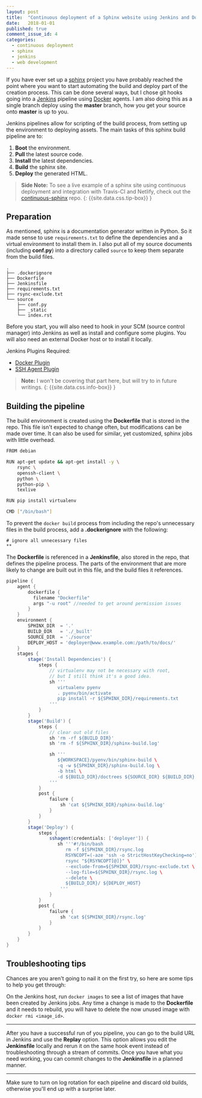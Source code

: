 ```yaml
---
layout: post
title:  "Continuous deployment of a Sphinx website using Jenkins and Docker"
date:   2018-01-01
published: true
comment_issue_id: 4
categories:
  - continuous deployment
  - sphinx
  - jenkins
  - web development
---
```


If you have ever set up a [sphinx](http://www.sphinx-doc.org/en/stable/) project
you have probably reached the point where you want to start automating the build
and deploy part of the creation process. This can be done several ways, but I
chose git hooks going into a [Jenkins](https://jenkins-ci.org/) pipeline using
[Docker](https://www.docker.com/) agents. I am also doing this as a single
branch deploy using the **master** branch, how you get your source onto
**master** is up to you.

Jenkins pipelines allow for scripting of the build process, from setting up the
environment to deploying assets. The main tasks of this sphinx build pipeline
are to:

1. **Boot** the environment.
2. **Pull** the latest source code.
3. **Install** the latest dependencies.
4. **Build** the sphinx site.
5. **Deploy** the generated HTML.

> **Side Note:** To see a live example of a sphinx site using continuous deployment
  and integration with Travis-CI and Netlify, check out the
  [continuous-sphinx](https://github.com/jdillard/continuous-sphinx) repo.
{: {{site.data.css.tip-box}} }

## Preparation

As mentioned, sphinx is a documentation generator written in Python. So it made
sense to use ``requirements.txt`` to define the dependencies and a virtual
environment to install them in. I also put all of my source documents (including
**conf.py**) into a directory called ``source`` to keep them separate from the
build files.

```
.
├── .dockerignore
├── Dockerfile
├── Jenkinsfile
├── requirements.txt
├── rsync-exclude.txt
└── source
    ├── conf.py
    ├── _static
    └── index.rst
```

Before you start, you will also need to hook in your SCM (source control
manager) into Jenkins as well as install and configure some plugins. You will
also need an external Docker host or to install it locally.

Jenkins Plugins Required:

* [Docker Plugin](https://plugins.jenkins.io/docker-plugin)
* [SSH Agent Plugin](https://plugins.jenkins.io/ssh-agent)

> **Note:** I won't be covering that part here, but will try to in future writings.
{: {{site.data.css.info-box}} }

## Building the pipeline

The build environment is created using the **Dockerfile** that is stored in the
repo. This file isn't expected to change often, but modifications can be made
over time. It can also be used for similar, yet customized, sphinx jobs with
little overhead.

```bash
FROM debian

RUN apt-get update && apt-get install -y \
    rsync \
    openssh-client \
    python \
    python-pip \
    texlive

RUN pip install virtualenv

CMD ["/bin/bash"]
```

To prevent the `docker build` process from including the repo's unnecessary
files in the build process, add a **.dockerignore** with the following:

```
# ignore all unnecessary files
**
```

The **Dockerfile** is referenced in a **Jenkinsfile**, also stored in the repo,
that defines the pipeline process. The parts of the environment that are more
likely to change are built out in this file, and the build files it references.

```groovy
pipeline {
    agent {
        dockerfile {
          filename "Dockerfile"
          args "-u root" //needed to get around permission issues
        }
    }
    environment {
        SPHINX_DIR  = '.'
        BUILD_DIR   = './_built'
        SOURCE_DIR  = './source'
        DEPLOY_HOST = 'deployer@www.example.com:/path/to/docs/'
    }
    stages {
        stage('Install Dependencies') {
            steps {
                // virtualenv may not be necessary with root,
                // but I still think it's a good idea.
                sh '''
                   virtualenv pyenv
                   . pyenv/bin/activate
                   pip install -r ${SPHINX_DIR}/requirements.txt
                '''
            }
        }
        stage('Build') {
            steps {
                // clear out old files
                sh 'rm -rf ${BUILD_DIR}'
                sh 'rm -f ${SPHINX_DIR}/sphinx-build.log'

                sh '''
                   ${WORKSPACE}/pyenv/bin/sphinx-build \
                   -q -w ${SPHINX_DIR}/sphinx-build.log \
                   -b html \
                   -d ${BUILD_DIR}/doctrees ${SOURCE_DIR} ${BUILD_DIR}
                '''
            }
            post {
                failure {
                    sh 'cat ${SPHINX_DIR}/sphinx-build.log'
                }
            }
        }
        stage('Deploy') {
            steps {
                sshagent(credentials: ['deployer']) {
                   sh '''#!/bin/bash
                      rm -f ${SPHINX_DIR}/rsync.log
                      RSYNCOPT=(-aze 'ssh -o StrictHostKeyChecking=no')
                      rsync "${RSYNCOPT[@]}" \
                      --exclude-from=${SPHINX_DIR}/rsync-exclude.txt \
                      --log-file=${SPHINX_DIR}/rsync.log \
                      --delete \
                      ${BUILD_DIR}/ ${DEPLOY_HOST}
                    '''
                }
            }
            post {
                failure {
                    sh 'cat ${SPHINX_DIR}/rsync.log'
                }
            }
        }
    }
}
```

## Troubleshooting tips

Chances are you aren't going to nail it on the first try, so here are some tips
to help you get through:

On the Jenkins host, run ``docker images`` to see a list of images that have
been created by Jenkins jobs. Any time a change is made to the **Dockerfile**
and it needs to rebuild, you will have to delete the now unused image with
``docker rmi <image_id>``.

---

After you have a successful run of you pipeline, you can go to the build URL in
Jenkins and use the **Replay** option. This option allows you edit the
**Jenkinsfile** locally and rerun it on the same hook event instead of
troubleshooting through a stream of commits. Once you have what you need
working, you can commit changes to the **Jenkinsfile** in a planned manner.

---

Make sure to turn on log rotation for each pipeline and discard old builds,
otherwise you'll end up with a surprise later.
